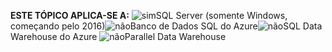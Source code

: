 **ESTE TÓPICO APLICA-SE A:** ![sim](media/yes.png)SQL Server (somente Windows, começando pelo 2016)![não](media/no.png)Banco de Dados SQL do Azure![não](media/no.png)SQL Data Warehouse do Azure ![não](media/no.png)Parallel Data Warehouse